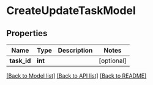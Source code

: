 # CreateUpdateTaskModel

## Properties
Name | Type | Description | Notes
------------ | ------------- | ------------- | -------------
**task_id** | **int** |  | [optional] 

[[Back to Model list]](../README.md#documentation-for-models) [[Back to API list]](../README.md#documentation-for-api-endpoints) [[Back to README]](../README.md)

